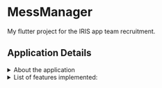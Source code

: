 # MessManager

My flutter project for the IRIS app team recruitment.

## Application Details
<details>
<summary>  About the application </summary>
<br> This app helps students register for their college food mess and grants them additional features like viewing menus and food options, requesting a mess change, and managing their mess finances. It makes the whole process simple, straightforward, and easy to use. With MessManager, managing your college food mess is simple, convenient, and stress-free
</details>

<details>
  <summary>
    List of features implemented:
  </summary>
  <br>
 Role based login:
    
 Both the user and admin can open their corresponnding section the app using the same page. 
 <br><br>
 <img src="/assets/icon/Screenshot_1705234025.png" alt="My Image" width="170" height="350"> 
   <br>
  ##  User: 
  
  User Registration:
    The user must sign up for the mess for the first time through the signup :<br>
    Once the sign up is done, user has to register for the mess,<br>
    which incudes chosing the mess, selecting the data and the corresponding mess balance.
    <br>
    <br>
    <img src="/assets/icon/signup_user.png" alt="My Image" width="170" height="350"> -> <img src="/assets/icon/Landingpage_user.png" alt="My Image" width="170" height="350"> -> <img src="/assets/icon/messbalance_and_date.png" alt="My Image" width="170" height="350"> -> <img src="/assets/icon/available_mess.png" alt="My Image" width="170" height="350"> -> <img src="/assets/icon/confirming_mess_regiistration.png" alt="My Image" width="170" height="350">
<br> Finally after registering the User detail along with the mess detail will be shown.
<br><br>
<img src="/assets/icon/messdetails_and_user_details.png" alt="My Image" width="170" height="350">
## Admin
Admin has several access in the app.<br>
Admin can add a new mess, and also delete the mess too. He can set the parameters such as the 
- Mess type
- Per day cost of the mess
- Total occupants in the mess
- The mess menu
  <br> here is the flow of through the screen shots:
  <br><br>
  <img src="/assets/icon/loginadmin.jpg" alt="My Image" width="170" height="350"> -> <img src="/assets/icon/messviewb.jpg" alt="My Image" width="170" height="350"> -> <img src="/assets/icon/messadd.jpg" alt="My Image" width="170" height="350"> -> <img src="/assets/icon/messviewaf.jpg" alt="My Image" width="170" height="350">
  <br> Similarly the mess can be deleted.
  <br>
 Mess admin can view the users of each mess and can individually deallocate each user from the mess<br>





 
  <details>
    <summary>
      Mess Registration:
    </summary>
  </details>
    <br>
  <details>
    <summary>
      Mess Change:
    </summary>
  </details>
</details>

